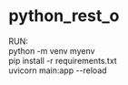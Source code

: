 # python_rest_o

RUN:  
python -m venv myenv  
pip install -r requirements.txt  
uvicorn main:app --reload
